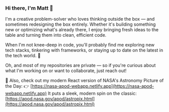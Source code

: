 ### Hi there, I'm Matt 👋

I'm a creative problem-solver who loves thinking outside the box — and sometimes redesigning the box entirely.
Whether it's building something new or optimizing what's already there, I enjoy bringing fresh ideas to the table and turning them into clean, efficient code.

When I'm not knee-deep in code, you'll probably find me exploring new tech stacks, tinkering with frameworks, or staying up to date on the latest in the tech world. 🚀

Oh, and most of my repositories are private — so if you're curious about what I'm working on or want to collaborate, just reach out!

🌌 Also, check out my modern React version of NASA's Astronomy Picture of the Day:
👉 [https://nasa-apod-webapp.netlify.app](https://nasa-apod-webapp.netlify.app)
It puts a sleek, modern spin on the classic: [https://apod.nasa.gov/apod/astropix.html](https://apod.nasa.gov/apod/astropix.html)
